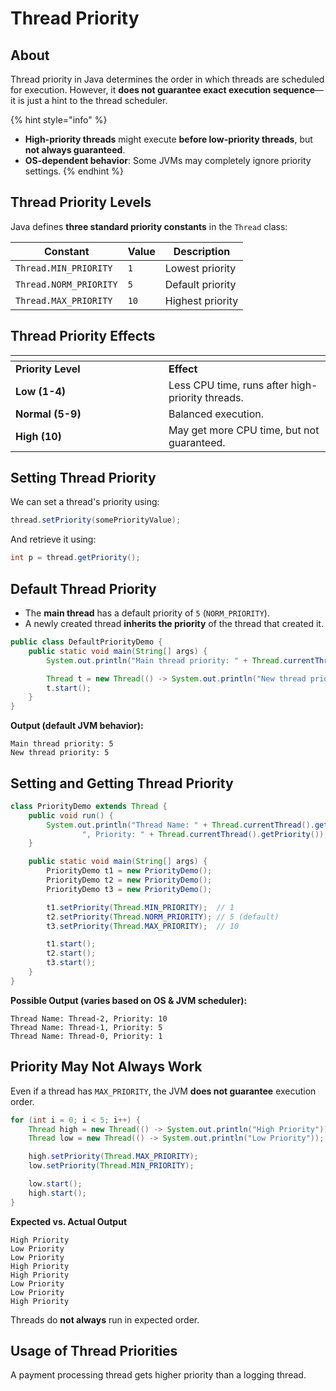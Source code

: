 # Thread Priority

## About

Thread priority in Java determines the order in which threads are scheduled for execution. However, it **does not guarantee exact execution sequence**—it is just a hint to the thread scheduler.

{% hint style="info" %}
* **High-priority threads** might execute **before low-priority threads**, but **not always guaranteed**.
* **OS-dependent behavior**: Some JVMs may completely ignore priority settings.
{% endhint %}

## **Thread Priority Levels**

Java defines **three standard priority constants** in the `Thread` class:

| **Constant**           | **Value** | **Description**  |
| ---------------------- | --------- | ---------------- |
| `Thread.MIN_PRIORITY`  | `1`       | Lowest priority  |
| `Thread.NORM_PRIORITY` | `5`       | Default priority |
| `Thread.MAX_PRIORITY`  | `10`      | Highest priority |

## **Thread Priority Effects**

<table data-header-hidden><thead><tr><th width="229"></th><th></th></tr></thead><tbody><tr><td><strong>Priority Level</strong></td><td><strong>Effect</strong></td></tr><tr><td><strong>Low (1-4)</strong></td><td>Less CPU time, runs after high-priority threads.</td></tr><tr><td><strong>Normal (5-9)</strong></td><td>Balanced execution.</td></tr><tr><td><strong>High (10)</strong></td><td>May get more CPU time, but not guaranteed.</td></tr></tbody></table>

## **Setting Thread Priority**

We can set a thread's priority using:

```java
thread.setPriority(somePriorityValue);
```

And retrieve it using:

```java
int p = thread.getPriority();
```

## **Default Thread Priority**

* The **main thread** has a default priority of `5` (`NORM_PRIORITY`).
* A newly created thread **inherits the priority** of the thread that created it.

```java
public class DefaultPriorityDemo {
    public static void main(String[] args) {
        System.out.println("Main thread priority: " + Thread.currentThread().getPriority());

        Thread t = new Thread(() -> System.out.println("New thread priority: " + Thread.currentThread().getPriority()));
        t.start();
    }
}
```

**Output (default JVM behavior):**

```
Main thread priority: 5
New thread priority: 5
```

## **Setting and Getting Thread Priority**

```java
class PriorityDemo extends Thread {
    public void run() {
        System.out.println("Thread Name: " + Thread.currentThread().getName() +
                ", Priority: " + Thread.currentThread().getPriority());
    }

    public static void main(String[] args) {
        PriorityDemo t1 = new PriorityDemo();
        PriorityDemo t2 = new PriorityDemo();
        PriorityDemo t3 = new PriorityDemo();

        t1.setPriority(Thread.MIN_PRIORITY);  // 1
        t2.setPriority(Thread.NORM_PRIORITY); // 5 (default)
        t3.setPriority(Thread.MAX_PRIORITY);  // 10

        t1.start();
        t2.start();
        t3.start();
    }
}
```

**Possible Output (varies based on OS & JVM scheduler):**

```
Thread Name: Thread-2, Priority: 10
Thread Name: Thread-1, Priority: 5
Thread Name: Thread-0, Priority: 1
```

## **Priority May Not Always Work**

Even if a thread has `MAX_PRIORITY`, the JVM **does not guarantee** execution order.

```java
for (int i = 0; i < 5; i++) {
    Thread high = new Thread(() -> System.out.println("High Priority"));
    Thread low = new Thread(() -> System.out.println("Low Priority"));

    high.setPriority(Thread.MAX_PRIORITY);
    low.setPriority(Thread.MIN_PRIORITY);

    low.start();
    high.start();
}
```

**Expected vs. Actual Output**

```
High Priority
Low Priority
Low Priority
High Priority
High Priority
Low Priority
Low Priority
High Priority
```

Threads do **not always** run in expected order.

## Usage of Thread Priorities

A payment processing thread gets higher priority than a logging thread.
